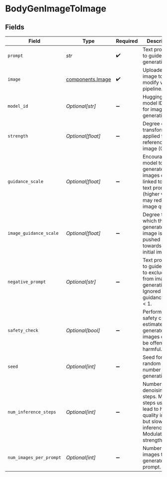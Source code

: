 # BodyGenImageToImage


## Fields

| Field                                                                                                                    | Type                                                                                                                     | Required                                                                                                                 | Description                                                                                                              |
| ------------------------------------------------------------------------------------------------------------------------ | ------------------------------------------------------------------------------------------------------------------------ | ------------------------------------------------------------------------------------------------------------------------ | ------------------------------------------------------------------------------------------------------------------------ |
| `prompt`                                                                                                                 | *str*                                                                                                                    | :heavy_check_mark:                                                                                                       | Text prompt(s) to guide image generation.                                                                                |
| `image`                                                                                                                  | [components.Image](../../models/components/image.md)                                                                     | :heavy_check_mark:                                                                                                       | Uploaded image to modify with the pipeline.                                                                              |
| `model_id`                                                                                                               | *Optional[str]*                                                                                                          | :heavy_minus_sign:                                                                                                       | Hugging Face model ID used for image generation.                                                                         |
| `strength`                                                                                                               | *Optional[float]*                                                                                                        | :heavy_minus_sign:                                                                                                       | Degree of transformation applied to the reference image (0 to 1).                                                        |
| `guidance_scale`                                                                                                         | *Optional[float]*                                                                                                        | :heavy_minus_sign:                                                                                                       | Encourages model to generate images closely linked to the text prompt (higher values may reduce image quality).          |
| `image_guidance_scale`                                                                                                   | *Optional[float]*                                                                                                        | :heavy_minus_sign:                                                                                                       | Degree to which the generated image is pushed towards the initial image.                                                 |
| `negative_prompt`                                                                                                        | *Optional[str]*                                                                                                          | :heavy_minus_sign:                                                                                                       | Text prompt(s) to guide what to exclude from image generation. Ignored if guidance_scale < 1.                            |
| `safety_check`                                                                                                           | *Optional[bool]*                                                                                                         | :heavy_minus_sign:                                                                                                       | Perform a safety check to estimate if generated images could be offensive or harmful.                                    |
| `seed`                                                                                                                   | *Optional[int]*                                                                                                          | :heavy_minus_sign:                                                                                                       | Seed for random number generation.                                                                                       |
| `num_inference_steps`                                                                                                    | *Optional[int]*                                                                                                          | :heavy_minus_sign:                                                                                                       | Number of denoising steps. More steps usually lead to higher quality images but slower inference. Modulated by strength. |
| `num_images_per_prompt`                                                                                                  | *Optional[int]*                                                                                                          | :heavy_minus_sign:                                                                                                       | Number of images to generate per prompt.                                                                                 |